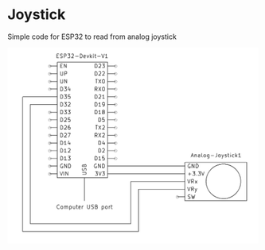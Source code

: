# Joystick 
Simple code for ESP32 to read from analog joystick

![Circuit](https://github.com/PaweuQ/ESP32-puzzles/raw/main/inputs/7_Joystick/circuit.png)
